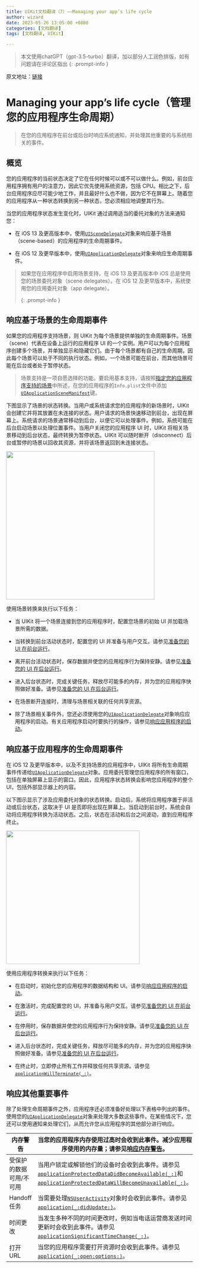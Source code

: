 ```yaml
---
title: UIKit文档翻译（7）——Managing your app’s life cycle
author: wizard
date: 2023-05-26 13:05:00 +0800
categories: [文档翻译]
tags: [文档翻译, UIKit]

---
```


> 本文使用chatGPT（gpt-3.5-turbo）翻译，加以部分人工润色排版，如有问题请在评论区指出
> {: .prompt-info }

原文地址：[链接](https://developer.apple.com/documentation/uikit/app_and_environment/managing_your_app_s_life_cycle)

# Managing your app’s life cycle（管理您的应用程序生命周期）

> 在您的应用程序在前台或后台时响应系统通知，并处理其他重要的与系统相关的事件。

## 概览

您的应用程序的当前状态决定了它在任何时候可以或不可以做什么。例如，前台应用程序拥有用户的注意力，因此它优先使用系统资源，包括 CPU。相比之下，后台应用程序应尽可能少地工作，并且最好什么也不做，因为它不在屏幕上。随着您的应用程序从一种状态转换到另一种状态，您必须相应地调整其行为。

当您的应用程序状态发生变化时，UIKit 通过调用适当的委托对象的方法来通知您：

* 在 iOS 13 及更高版本中，使用[`UISceneDelegate`](https://developer.apple.com/documentation/uikit/uiscenedelegate)对象来响应基于场景（scene-based）的应用程序的生命周期事件。

* 在 iOS 12 及更早版本中，使用[`UIApplicationDelegate`](https://developer.apple.com/documentation/uikit/uiapplicationdelegate)对象来响应生命周期事件。

> 如果您在应用程序中启用场景支持，在 iOS 13 及更高版本中 iOS 总是使用您的场景委托对象（scene delegates）。在 iOS 12 及更早版本中，系统使用您的应用委托对象（app delegate）。
> 
> {: .prompt-info }

## 响应基于场景的生命周期事件

如果您的应用程序支持场景，则 UIKit 为每个场景提供单独的生命周期事件。场景（scene）代表在设备上运行的应用程序 UI 的一个实例。用户可以为每个应用程序创建多个场景，并单独显示和隐藏它们。由于每个场景都有自己的生命周期，因此每个场景可以处于不同的执行状态。例如，一个场景可能在前台，而其他场景可能在后台或者处于暂停状态。

> 场景支持是一项自愿选择的功能。要启用基本支持，请按照[指定您的应用程序支持的场景](https://developer.apple.com/documentation/uikit/app_and_environment/scenes/specifying_the_scenes_your_app_supports)中所述，在您的应用程序的`Info.plist`文件中添加[`UIApplicationSceneManifest`](https://developer.apple.com/documentation/bundleresources/information_property_list/uiapplicationscenemanifest)键。

下图显示了场景的状态转换。当用户或系统请求您的应用程序的新场景时，UIKit 会创建它并将其放置在未连接的状态。用户请求的场景快速移动到前台，出现在屏幕上。系统请求的场景通常移动到后台，以便它可以处理事件。例如，系统可能在后台启动场景以处理位置事件。当用户关闭您的应用程序 UI 时，UIKit 将相关场景移动到后台状态，最终转换为暂停状态。UIKit 可以随时断开（disconnect）后台或暂停的场景以回收其资源，并将该场景返回到未连接状态。

<img title="" src="https://docs-assets.developer.apple.com/published/8e113a7266/scene-state~dark@2x.png" alt="" data-align="center" width="400">

使用场景转换来执行以下任务：

* 当 UIKit 将一个场景连接到您的应用程序时，配置您场景的初始 UI 并加载场景所需的数据。

* 当转换到前台活动状态时，配置您的 UI 并准备与用户交互。请参见[准备您的 UI 在前台运行](https://developer.apple.com/documentation/uikit/app_and_environment/scenes/preparing_your_ui_to_run_in_the_foreground)。

* 离开前台活动状态时，保存数据并使您的应用程序行为保持安静。请参见[准备您的 UI 在后台运行](https://developer.apple.com/documentation/uikit/app_and_environment/scenes/preparing_your_ui_to_run_in_the_background)。

* 进入后台状态时，完成关键任务，释放尽可能多的内存，并为您的应用程序快照做好准备。请参见[准备您的 UI 在后台运行](https://developer.apple.com/documentation/uikit/app_and_environment/scenes/preparing_your_ui_to_run_in_the_background)。

* 在场景断开连接时，清理与场景相关联的任何共享资源。

* 除了场景相关事件外，您还必须使用您的[`UIApplicationDelegate`](https://developer.apple.com/documentation/uikit/uiapplicationdelegate)对象响应应用程序的启动。有关应用程序启动时要执行的操作，请参见[响应应用程序的启动](https://developer.apple.com/documentation/uikit/app_and_environment/responding_to_the_launch_of_your_app)。

## 响应基于应用程序的生命周期事件

在 iOS 12 及更早版本中，以及不支持场景的应用程序中，UIKit 将所有生命周期事件传递给[`UIApplicationDelegate`](https://developer.apple.com/documentation/uikit/uiapplicationdelegate)对象。应用委托管理您应用程序的所有窗口，包括在单独屏幕上显示的窗口。因此，应用程序状态转换会影响您应用程序的整个 UI，包括外部显示器上的内容。

以下图示显示了涉及应用委托对象的状态转换。启动后，系统将应用程序置于非活动或后台状态，这取决于 UI 是否即将出现在屏幕上。当启动到前台时，系统会自动将应用程序转换为活动状态。之后，状态在活动和后台之间波动，直到应用程序终止。

<img title="" src="https://docs-assets.developer.apple.com/published/e6ac158845/app-state~dark@2x.png" alt="" data-align="center" width="360">

使用应用程序转换来执行以下任务：

* 在启动时，初始化您的应用程序的数据结构和 UI。请参见[响应应用程序的启动](https://developer.apple.com/documentation/uikit/app_and_environment/responding_to_the_launch_of_your_app)。

* 在激活时，完成配置您的 UI，并准备与用户交互。请参见[准备您的 UI 在前台运行](https://developer.apple.com/documentation/uikit/app_and_environment/scenes/preparing_your_ui_to_run_in_the_foreground)。

* 在停用时，保存数据并使您的应用程序行为保持安静。请参见[准备您的 UI 在后台运行](https://developer.apple.com/documentation/uikit/app_and_environment/scenes/preparing_your_ui_to_run_in_the_background)。

* 进入后台状态时，完成关键任务，释放尽可能多的内存，并为您的应用程序快照做好准备。请参见[准备您的 UI 在后台运行](https://developer.apple.com/documentation/uikit/app_and_environment/scenes/preparing_your_ui_to_run_in_the_background)。

* 在终止时，立即停止所有工作并释放任何共享资源。请参见[`applicationWillTerminate(_:)`](https://developer.apple.com/documentation/uikit/uiapplicationdelegate/1623111-applicationwillterminate)。

## 响应其他重要事件

除了处理生命周期事件之外，应用程序还必须准备好处理以下表格中列出的事件。使用您的[`UIApplicationDelegate`](https://developer.apple.com/documentation/uikit/uiapplicationdelegate)对象来处理大多数这些事件。在某些情况下，您还可以使用通知来处理它们，从而允许您从应用程序的其他部分进行响应。

| 内存警告         | 当您的应用程序内存使用过高时会收到此事件。减少应用程序使用的内存量；请参见[响应内存警告](https://developer.apple.com/documentation/uikit/app_and_environment/managing_your_app_s_life_cycle/responding_to_memory_warnings)。                                                                                                                                                                                  |
| ------------ | ----------------------------------------------------------------------------------------------------------------------------------------------------------------------------------------------------------------------------------------------------------------------------------------------------------------------------------------------------------------- |
| 受保护的数据可用/不可用 | 当用户锁定或解锁他们的设备时会收到此事件。请参见[`applicationProtectedDataDidBecomeAvailable(_:)`](https://developer.apple.com/documentation/uikit/uiapplicationdelegate/1623044-applicationprotecteddatadidbecom)和[`applicationProtectedDataWillBecomeUnavailable(_:)`](https://developer.apple.com/documentation/uikit/uiapplicationdelegate/1623019-applicationprotecteddatawillbeco)。 |
| Handoff 任务   | 当需要处理[`NSUserActivity`](https://developer.apple.com/documentation/foundation/nsuseractivity)对象时会收到此事件。请参见[`application(_:didUpdate:)`](https://developer.apple.com/documentation/uikit/uiapplicationdelegate/1622963-application)。                                                                                                                                |
| 时间更改         | 当发生多种不同的时间更改时，例如当电话运营商发送时间更新时会收到此事件。请参见[`applicationSignificantTimeChange(_:)`](https://developer.apple.com/documentation/uikit/uiapplicationdelegate/1622992-applicationsignificanttimechange)。                                                                                                                                                                  |
| 打开 URL       | 当您的应用程序需要打开资源时会收到此事件。请参见[`application(_:open:options:)`](https://developer.apple.com/documentation/uikit/uiapplicationdelegate/1623112-application)。                                                                                                                                                                                                              |